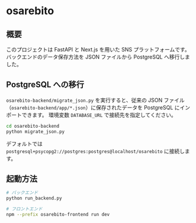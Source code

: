 # osarebito

## 概要

このプロジェクトは FastAPI と Next.js を用いた SNS プラットフォームです。
バックエンドのデータ保存方法を JSON ファイルから PostgreSQL へ移行しました。

## PostgreSQL への移行

`osarebito-backend/migrate_json.py` を実行すると、従来の JSON ファイル
（`osarebito-backend/app/*.json`）に保存されたデータを PostgreSQL にインポートできます。
環境変数 `DATABASE_URL` で接続先を指定してください。

```bash
cd osarebito-backend
python migrate_json.py
```

デフォルトでは `postgresql+psycopg2://postgres:postgres@localhost/osarebito`
に接続します。

## 起動方法

```bash
# バックエンド
python run_backend.py

# フロントエンド
npm --prefix osarebito-frontend run dev
```
